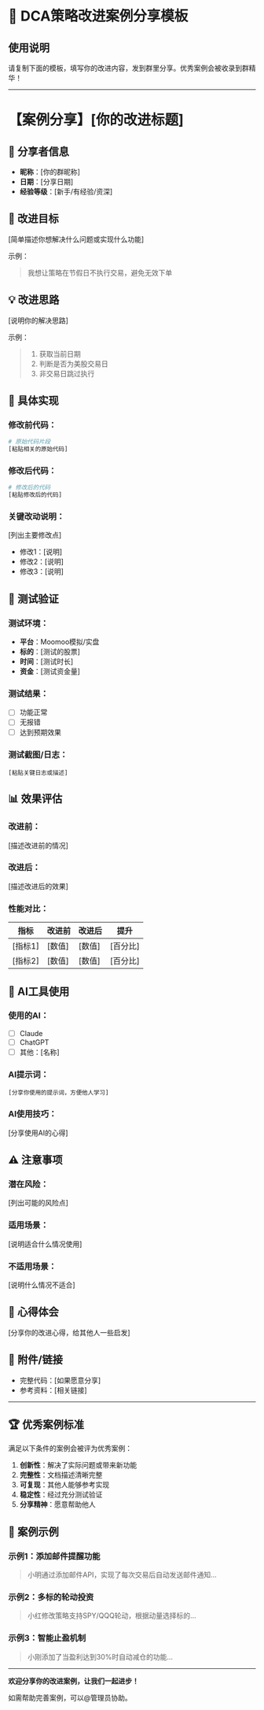 # 📝 DCA策略改进案例分享模板

## 使用说明
请复制下面的模板，填写你的改进内容，发到群里分享。优秀案例会被收录到群精华！

---

# 【案例分享】[你的改进标题]

## 👤 分享者信息
- **昵称**：[你的群昵称]
- **日期**：[分享日期]
- **经验等级**：[新手/有经验/资深]

## 🎯 改进目标
[简单描述你想解决什么问题或实现什么功能]

示例：
> 我想让策略在节假日不执行交易，避免无效下单

## 💡 改进思路
[说明你的解决思路]

示例：
> 1. 获取当前日期
> 2. 判断是否为美股交易日
> 3. 非交易日跳过执行

## 📝 具体实现

### 修改前代码：
```python
# 原始代码片段
[粘贴相关的原始代码]
```

### 修改后代码：
```python
# 修改后的代码
[粘贴修改后的代码]
```

### 关键改动说明：
[列出主要修改点]
- 修改1：[说明]
- 修改2：[说明]
- 修改3：[说明]

## 🧪 测试验证

### 测试环境：
- **平台**：Moomoo模拟/实盘
- **标的**：[测试的股票]
- **时间**：[测试时长]
- **资金**：[测试资金量]

### 测试结果：
- [ ] 功能正常
- [ ] 无报错
- [ ] 达到预期效果

### 测试截图/日志：
```
[粘贴关键日志或描述]
```

## 📊 效果评估

### 改进前：
[描述改进前的情况]

### 改进后：
[描述改进后的效果]

### 性能对比：
| 指标 | 改进前 | 改进后 | 提升 |
|-----|--------|--------|------|
| [指标1] | [数值] | [数值] | [百分比] |
| [指标2] | [数值] | [数值] | [百分比] |

## 🤖 AI工具使用

### 使用的AI：
- [ ] Claude
- [ ] ChatGPT
- [ ] 其他：[名称]

### AI提示词：
```
[分享你使用的提示词，方便他人学习]
```

### AI使用技巧：
[分享使用AI的心得]

## ⚠️ 注意事项

### 潜在风险：
[列出可能的风险点]

### 适用场景：
[说明适合什么情况使用]

### 不适用场景：
[说明什么情况不适合]

## 💭 心得体会
[分享你的改进心得，给其他人一些启发]

## 📎 附件/链接
- 完整代码：[如果愿意分享]
- 参考资料：[相关链接]

---

## 🏆 优秀案例标准

满足以下条件的案例会被评为优秀案例：
1. **创新性**：解决了实际问题或带来新功能
2. **完整性**：文档描述清晰完整
3. **可复现**：其他人能够参考实现
4. **稳定性**：经过充分测试验证
5. **分享精神**：愿意帮助他人

## 📌 案例示例

### 示例1：添加邮件提醒功能
> 小明通过添加邮件API，实现了每次交易后自动发送邮件通知...

### 示例2：多标的轮动投资
> 小红修改策略支持SPY/QQQ轮动，根据动量选择标的...

### 示例3：智能止盈机制
> 小刚添加了当盈利达到30%时自动减仓的功能...

---

**欢迎分享你的改进案例，让我们一起进步！**

如需帮助完善案例，可以@管理员协助。